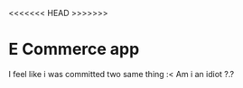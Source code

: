 <<<<<<< HEAD >>>>>>>

# E Commerce app

I feel like i was committed two same thing :<
Am i an idiot ?.?
